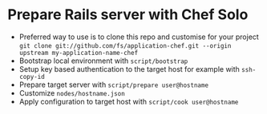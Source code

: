 # Prepare Rails server with Chef Solo


* Preferred way to use is to clone this repo and customise for your project 
  `git clone git://github.com/fs/application-chef.git --origin upstream my-application-name-chef`
* Bootstrap local environment with `script/bootstrap`
* Setup key based authentication to the target host for example with `ssh-copy-id`
* Prepare target server with `script/prepare user@hostname`
* Customize `nodes/hostname.json`
* Apply configuration to target host with `script/cook user@hostname`
